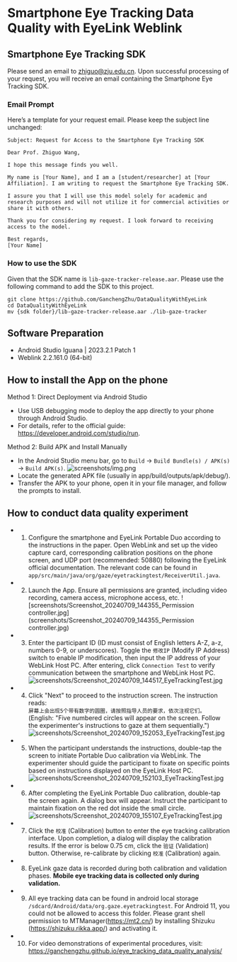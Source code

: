 # Smartphone Eye Tracking Data Quality with EyeLink Weblink

## Smartphone Eye Tracking SDK

Please send an email to zhiguo@zju.edu.cn. Upon successful processing of your request, 
you will receive an email containing the Smartphone Eye Tracking SDK.

### Email Prompt

Here’s a template for your request email. Please keep the subject line unchanged:

```
Subject: Request for Access to the Smartphone Eye Tracking SDK

Dear Prof. Zhiguo Wang,

I hope this message finds you well.

My name is [Your Name], and I am a [student/researcher] at [Your Affiliation]. I am writing to request the Smartphone Eye Tracking SDK.

I assure you that I will use this model solely for academic and research purposes and will not utilize it for commercial activities or share it with others.

Thank you for considering my request. I look forward to receiving access to the model.

Best regards,
[Your Name]
```

### How to use the SDK

Given that the SDK name is `lib-gaze-tracker-release.aar`. Please use the following command to add the SDK to this project.
```
git clone https://github.com/GanchengZhu/DataQualityWithEyeLink
cd DataQualityWithEyeLink
mv {sdk folder}/lib-gaze-tracker-release.aar ./lib-gaze-tracker
```

## Software Preparation

- Android Studio Iguana | 2023.2.1 Patch 1
- Weblink 2.2.161.0 (64-bit)

## How to install the App on the phone

Method 1: Direct Deployment via Android Studio

- Use USB debugging mode to deploy the app directly to your phone through Android Studio.
- For details, refer to the official guide: https://developer.android.com/studio/run.

Method 2: Build APK and Install Manually

- In the Android Studio menu bar, go to `Build` → `Build Bundle(s) / APK(s)` → `Build APK(s)`.
![screenshots/img.png](screenshots/img.png)
- Locate the generated APK file (usually in app/build/outputs/apk/debug/).
- Transfer the APK to your phone, open it in your file manager, and follow the prompts to install.

## How to conduct data quality experiment

- 1. Configure the smartphone and EyeLink Portable Duo according to the instructions in the paper. Open WebLink and set up the video capture card, corresponding calibration positions on the phone screen, and UDP port (recommended: 50880) following the EyeLink official documentation. The relevant code can be found in `app/src/main/java/org/gaze/eyetrackingtest/ReceiverUtil.java`.

- 2. Launch the App. Ensure all permissions are granted, including video recording, camera access, microphone access, etc.
     ![screenshots/Screenshot_20240709_144355_Permission controller.jpg](screenshots/Screenshot_20240709_144355_Permission controller.jpg)

- 3. Enter the participant ID (ID must consist of English letters A-Z, a-z, numbers 0-9, or underscores). Toggle the `修改IP` (Modify IP Address) switch to enable IP modification, then input the IP address of your WebLink Host PC. After entering, click `Connection Test` to verify communication between the smartphone and WebLink Host PC.  
     ![screenshots/Screenshot_20240709_144517_EyeTrackingTest.jpg](screenshots/Screenshot_20240709_144517_EyeTrackingTest.jpg)

- 4. Click "Next" to proceed to the instruction screen. The instruction reads:  
     `屏幕上会出现5个带有数字的圆圈，请按照指导人员的要求，依次注视它们。`  
     (English: "Five numbered circles will appear on the screen. Follow the experimenter's instructions to gaze at them sequentially.")  
     ![screenshots/Screenshot_20240709_152053_EyeTrackingTest.jpg](screenshots/Screenshot_20240709_152053_EyeTrackingTest.jpg)

- 5. When the participant understands the instructions, double-tap the screen to initiate Portable Duo calibration via WebLink. The experimenter should guide the participant to fixate on specific points based on instructions displayed on the EyeLink Host PC.  
     ![screenshots/Screenshot_20240709_152103_EyeTrackingTest.jpg](screenshots/Screenshot_20240709_152103_EyeTrackingTest.jpg)

- 6. After completing the EyeLink Portable Duo calibration, double-tap the screen again. A dialog box will appear. Instruct the participant to maintain fixation on the red dot inside the small circle.  
     ![screenshots/Screenshot_20240709_155107_EyeTrackingTest.jpg](screenshots/Screenshot_20240709_155107_EyeTrackingTest.jpg)

- 7. Click the `校准` (Calibration) button to enter the eye tracking calibration interface. Upon completion, a dialog will display the calibration results. If the error is below 0.75 cm, click the `验证` (Validation) button. Otherwise, re-calibrate by clicking `校准` (Calibration) again.

- 8. EyeLink gaze data is recorded during both calibration and validation phases. **Mobile eye tracking data is collected only during validation.**

- 9. All eye tracking data can be found in android local storage `/sdcard/Android/data/org.gaze.eyetrackingtest`.
For Android 11, you could not be allowed to access this folder. Please grant shell permission to MTManager(https://mt2.cn/) by
installing Shizuku (https://shizuku.rikka.app/) and activating it. 

- 10. For video demonstrations of experimental procedures, visit:  
     https://ganchengzhu.github.io/eye_tracking_data_quality_analysis/
